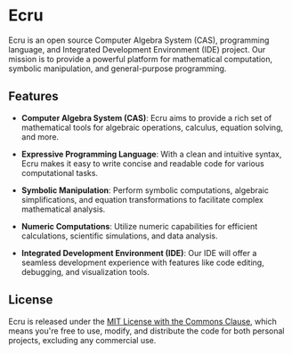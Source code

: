 # Ecru

Ecru is an open source Computer Algebra System (CAS), programming language, and Integrated Development Environment (IDE) project. Our mission is to provide a powerful platform for mathematical computation, symbolic manipulation, and general-purpose programming. 

## Features

- **Computer Algebra System (CAS)**: Ecru aims to provide a rich set of mathematical tools for algebraic operations, calculus, equation solving, and more.

- **Expressive Programming Language**: With a clean and intuitive syntax, Ecru makes it easy to write concise and readable code for various computational tasks.

- **Symbolic Manipulation**: Perform symbolic computations, algebraic simplifications, and equation transformations to facilitate complex mathematical analysis.

- **Numeric Computations**: Utilize numeric capabilities for efficient calculations, scientific simulations, and data analysis.

- **Integrated Development Environment (IDE)**: Our IDE will offer a seamless development experience with features like code editing, debugging, and visualization tools.

## License

Ecru is released under the [MIT License with the Commons Clause](LICENSE.md), which means you're free to use, modify, and distribute the code for both personal projects, excluding any commercial use.
